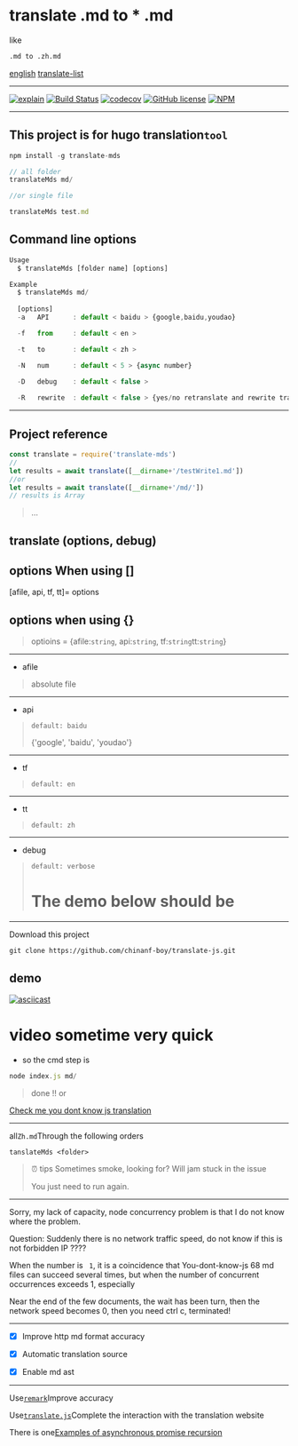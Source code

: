 # translate .md to \* .md

like

```bash
.md to .zh.md
```

[english](./README.en.md)
[translate-list](https://github.com/chinanf-boy/translate-list)

* * *

[![explain](http://llever.com/explain.svg)](https://github.com/chinanf-boy/explain-translateMds)
[![Build Status](https://travis-ci.org/chinanf-boy/translate-js.svg?branch=master)](https://travis-ci.org/chinanf-boy/translate-js)
[![codecov](https://codecov.io/gh/chinanf-boy/translate-js/branch/master/graph/badge.svg)](https://codecov.io/gh/chinanf-boy/translate-js)
[![GitHub license](https://img.shields.io/github/license/chinanf-boy/translate-js.svg)](https://github.com/chinanf-boy/translate-js/blob/master/License)
[![NPM](https://nodei.co/npm/translate-mds.png)](https://nodei.co/npm/translate-mds/)

* * *

## This project is for hugo translation`tool`

```js
npm install -g translate-mds
```

```js
// all folder
translateMds md/

//or single file

translateMds test.md
```

## Command line options

```js
Usage
  $ translateMds [folder name] [options]

Example
  $ translateMds md/ 
  
  [options]
  -a   API      : default < baidu > {google,baidu,youdao}

  -f   from     : default < en >

  -t   to       : default < zh >

  -N   num      : default < 5 > {async number}

  -D   debug    : default < false >
  
  -R   rewrite  : default < false > {yes/no retranslate and rewrite translate file}
```

* * *

## Project reference

```js
const translate = require('translate-mds')
//
let results = await translate([__dirname+'/testWrite1.md'])
//or
let results = await translate([__dirname+'/md/'])
// results is Array
```

> ...

## translate (options, debug)

## options When using \[]

[afile, api, tf, tt]= options

## options when using {}

> optioins = {afile:`string`, api:`string`, tf:`string`tt:`string`}

* * *

-   afile

> absolute file

* * *

-   api

> `default: baidu`
>
> {'google', 'baidu', 'youdao'}

* * *

-   tf

> `default: en`

* * *

-   tt

> `default: zh`

* * *

-   debug

> `default: verbose`
>
> # The demo below should be

* * *

Download this project

    git clone https://github.com/chinanf-boy/translate-js.git

## demo

[![asciicast](https://asciinema.org/a/aPDJ0Vdt3awZs8NJV8DtYH0ww.png)](https://asciinema.org/a/aPDJ0Vdt3awZs8NJV8DtYH0ww)

# video sometime very quick

-   so the cmd step is

```js
node index.js md/
```

> done !! or

[Check me you dont know js translation](https://github.com/chinanf-boy/You-Dont-Know-JS)

* * *

all`Zh.md`Through the following orders

    tanslateMds <folder>

> ⏰ tips Sometimes smoke, looking for? Will jam stuck in the issue
>
> You just need to run again.

* * *

Sorry, my lack of capacity, node concurrency problem is that I do not know where the problem.

Question: Suddenly there is no network traffic speed, do not know if this is not forbidden IP ????

When the number is `` 1``, it is a coincidence that You-dont-know-js 68 md files can succeed several times, but when the number of concurrent occurrences exceeds 1, especially

Near the end of the few documents, the wait has been turn, then the network speed becomes 0, then you need ctrl c, terminated!

* * *

-   [x] Improve http md format accuracy

-   [x] Automatic translation source

-   [x] Enable md ast

* * *

Use[`remark`](https://github.com/wooorm/remark)Improve accuracy

Use[`translate.js`](https://github.com/Selection-Translator/translation.js)Complete the interaction with the translation website

There is one[Examples of asynchronous promise recursion](https://github.com/chinanf-boy/translate-js/blob/master/src/setObjectKey.js#L78)